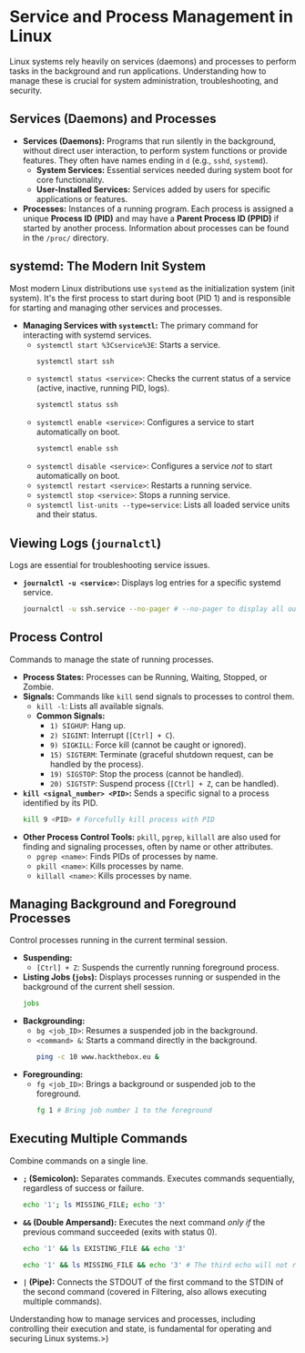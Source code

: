 # Service and Process Management in Linux

Linux systems rely heavily on services (daemons) and processes to perform tasks in the background and run applications. Understanding how to manage these is crucial for system administration, troubleshooting, and security.

## Services (Daemons) and Processes

* **Services (Daemons):** Programs that run silently in the background, without direct user interaction, to perform system functions or provide features. They often have names ending in `d` (e.g., `sshd`, `systemd`).
    * **System Services:** Essential services needed during system boot for core functionality.
    * **User-Installed Services:** Services added by users for specific applications or features.
* **Processes:** Instances of a running program. Each process is assigned a unique **Process ID (PID)** and may have a **Parent Process ID (PPID)** if started by another process. Information about processes can be found in the `/proc/` directory.

## systemd: The Modern Init System

Most modern Linux distributions use `systemd` as the initialization system (init system). It's the first process to start during boot (PID 1) and is responsible for starting and managing other services and processes.

* **Managing Services with `systemctl`:** The primary command for interacting with systemd services.
    * `systemctl start %3Cservice%3E`: Starts a service.
        ```bash
        systemctl start ssh
        ```
    * `systemctl status <service>`: Checks the current status of a service (active, inactive, running PID, logs).
        ```bash
        systemctl status ssh
        ```
    * `systemctl enable <service>`: Configures a service to start automatically on boot.
        ```bash
        systemctl enable ssh
        ```
    * `systemctl disable <service>`: Configures a service *not* to start automatically on boot.
    * `systemctl restart <service>`: Restarts a running service.
    * `systemctl stop <service>`: Stops a running service.
    * `systemctl list-units --type=service`: Lists all loaded service units and their status.

## Viewing Logs (`journalctl`)

Logs are essential for troubleshooting service issues.

* **`journalctl -u <service>`:** Displays log entries for a specific systemd service.
    ```bash
    journalctl -u ssh.service --no-pager # --no-pager to display all output directly
    ```

## Process Control

Commands to manage the state of running processes.

* **Process States:** Processes can be Running, Waiting, Stopped, or Zombie.
* **Signals:** Commands like `kill` send signals to processes to control them.
    * `kill -l`: Lists all available signals.
    * **Common Signals:**
        * `1) SIGHUP`: Hang up.
        * `2) SIGINT`: Interrupt (`[Ctrl] + C`).
        * `9) SIGKILL`: Force kill (cannot be caught or ignored).
        * `15) SIGTERM`: Terminate (graceful shutdown request, can be handled by the process).
        * `19) SIGSTOP`: Stop the process (cannot be handled).
        * `20) SIGTSTP`: Suspend process (`[Ctrl] + Z`, can be handled).
* **`kill <signal_number> <PID>`:** Sends a specific signal to a process identified by its PID.
    ```bash
    kill 9 <PID> # Forcefully kill process with PID
    ```
* **Other Process Control Tools:** `pkill`, `pgrep`, `killall` are also used for finding and signaling processes, often by name or other attributes.
    * `pgrep <name>`: Finds PIDs of processes by name.
    * `pkill <name>`: Kills processes by name.
    * `killall <name>`: Kills processes by name.

## Managing Background and Foreground Processes

Control processes running in the current terminal session.

* **Suspending:**
    * `[Ctrl] + Z`: Suspends the currently running foreground process.
* **Listing Jobs (`jobs`):** Displays processes running or suspended in the background of the current shell session.
    ```bash
    jobs
    ```
* **Backgrounding:**
    * `bg <job_ID>`: Resumes a suspended job in the background.
    * `<command> &`: Starts a command directly in the background.
        ```bash
        ping -c 10 www.hackthebox.eu &
        ```
* **Foregrounding:**
    * `fg <job_ID>`: Brings a background or suspended job to the foreground.
        ```bash
        fg 1 # Bring job number 1 to the foreground
        ```

## Executing Multiple Commands

Combine commands on a single line.

* **`;` (Semicolon):** Separates commands. Executes commands sequentially, regardless of success or failure.
    ```bash
    echo '1'; ls MISSING_FILE; echo '3'
    ```
* **`&&` (Double Ampersand):** Executes the next command *only if* the previous command succeeded (exits with status 0).
    ```bash
    echo '1' && ls EXISTING_FILE && echo '3'
    ```
    ```bash
    echo '1' && ls MISSING_FILE && echo '3' # The third echo will not run
    ```
* **`|` (Pipe):** Connects the STDOUT of the first command to the STDIN of the second command (covered in Filtering, also allows executing multiple commands).

Understanding how to manage services and processes, including controlling their execution and state, is fundamental for operating and securing Linux systems.>)